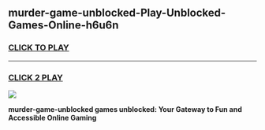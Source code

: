 
## murder-game-unblocked-Play-Unblocked-Games-Online-h6u6n
<h3>
<a href="https://premium76.site?title=murder-game-unblocked&ref=25A">CLICK TO PLAY</a></h3>
<hr>

<h3>
<a href="https://premium76.site?title=murder-game-unblocked&ref=25A">CLICK 2 PLAY</a>
  
</h3>

<a href="https://premium76.site?title=murder-game-unblocked&ref=25A"><img src="https://clearcache.store/games.png"></a>


**murder-game-unblocked games unblocked: Your Gateway to Fun and Accessible Online Gaming**
